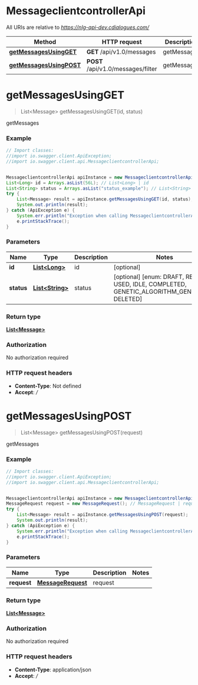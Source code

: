 # MessageclientcontrollerApi

All URIs are relative to *https://nlg-api-dev.cdialogues.com/*

Method | HTTP request | Description
------------- | ------------- | -------------
[**getMessagesUsingGET**](MessageclientcontrollerApi.md#getMessagesUsingGET) | **GET** /api/v1.0/messages | getMessages
[**getMessagesUsingPOST**](MessageclientcontrollerApi.md#getMessagesUsingPOST) | **POST** /api/v1.0/messages/filter | getMessages


<a name="getMessagesUsingGET"></a>
# **getMessagesUsingGET**
> List&lt;Message&gt; getMessagesUsingGET(id, status)

getMessages

### Example
```java
// Import classes:
//import io.swagger.client.ApiException;
//import io.swagger.client.api.MessageclientcontrollerApi;


MessageclientcontrollerApi apiInstance = new MessageclientcontrollerApi();
List<Long> id = Arrays.asList(56L); // List<Long> | id
List<String> status = Arrays.asList("status_example"); // List<String> | status
try {
    List<Message> result = apiInstance.getMessagesUsingGET(id, status);
    System.out.println(result);
} catch (ApiException e) {
    System.err.println("Exception when calling MessageclientcontrollerApi#getMessagesUsingGET");
    e.printStackTrace();
}
```

### Parameters

Name | Type | Description  | Notes
------------- | ------------- | ------------- | -------------
 **id** | [**List&lt;Long&gt;**](Long.md)| id | [optional]
 **status** | [**List&lt;String&gt;**](String.md)| status | [optional] [enum: DRAFT, READY, USED, IDLE, COMPLETED, GENETIC_ALGORITHM_GENERATED, DELETED]

### Return type

[**List&lt;Message&gt;**](Message.md)

### Authorization

No authorization required

### HTTP request headers

 - **Content-Type**: Not defined
 - **Accept**: *_/_*

<a name="getMessagesUsingPOST"></a>
# **getMessagesUsingPOST**
> List&lt;Message&gt; getMessagesUsingPOST(request)

getMessages

### Example
```java
// Import classes:
//import io.swagger.client.ApiException;
//import io.swagger.client.api.MessageclientcontrollerApi;


MessageclientcontrollerApi apiInstance = new MessageclientcontrollerApi();
MessageRequest request = new MessageRequest(); // MessageRequest | request
try {
    List<Message> result = apiInstance.getMessagesUsingPOST(request);
    System.out.println(result);
} catch (ApiException e) {
    System.err.println("Exception when calling MessageclientcontrollerApi#getMessagesUsingPOST");
    e.printStackTrace();
}
```

### Parameters

Name | Type | Description  | Notes
------------- | ------------- | ------------- | -------------
 **request** | [**MessageRequest**](MessageRequest.md)| request |

### Return type

[**List&lt;Message&gt;**](Message.md)

### Authorization

No authorization required

### HTTP request headers

 - **Content-Type**: application/json
 - **Accept**: *_/_*

